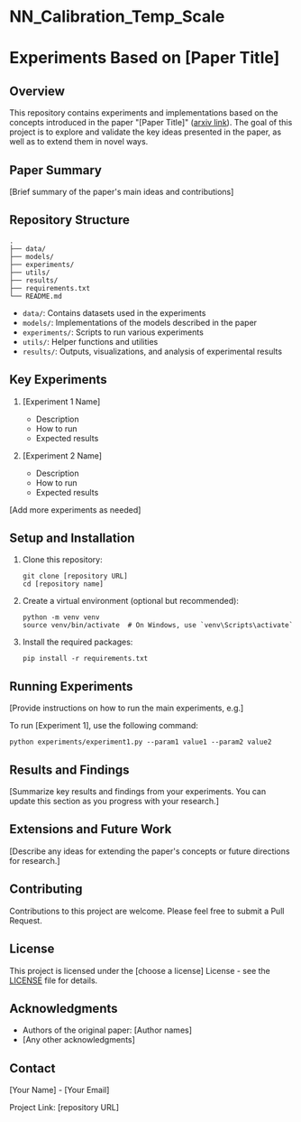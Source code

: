 # NN_Calibration_Temp_Scale
# Experiments Based on [Paper Title]

## Overview

This repository contains experiments and implementations based on the concepts introduced in the paper "[Paper Title]" ([arxiv link](https://arxiv.org/abs/1706.04599)). The goal of this project is to explore and validate the key ideas presented in the paper, as well as to extend them in novel ways.

## Paper Summary

[Brief summary of the paper's main ideas and contributions]

## Repository Structure

```
.
├── data/
├── models/
├── experiments/
├── utils/
├── results/
├── requirements.txt
└── README.md
```

- `data/`: Contains datasets used in the experiments
- `models/`: Implementations of the models described in the paper
- `experiments/`: Scripts to run various experiments
- `utils/`: Helper functions and utilities
- `results/`: Outputs, visualizations, and analysis of experimental results

## Key Experiments

1. [Experiment 1 Name]
   - Description
   - How to run
   - Expected results

2. [Experiment 2 Name]
   - Description
   - How to run
   - Expected results

[Add more experiments as needed]

## Setup and Installation

1. Clone this repository:
   ```
   git clone [repository URL]
   cd [repository name]
   ```

2. Create a virtual environment (optional but recommended):
   ```
   python -m venv venv
   source venv/bin/activate  # On Windows, use `venv\Scripts\activate`
   ```

3. Install the required packages:
   ```
   pip install -r requirements.txt
   ```

## Running Experiments

[Provide instructions on how to run the main experiments, e.g.]

To run [Experiment 1], use the following command:

```
python experiments/experiment1.py --param1 value1 --param2 value2
```

## Results and Findings

[Summarize key results and findings from your experiments. You can update this section as you progress with your research.]

## Extensions and Future Work

[Describe any ideas for extending the paper's concepts or future directions for research.]

## Contributing

Contributions to this project are welcome. Please feel free to submit a Pull Request.

## License

This project is licensed under the [choose a license] License - see the [LICENSE](LICENSE) file for details.

## Acknowledgments

- Authors of the original paper: [Author names]
- [Any other acknowledgments]

## Contact

[Your Name] - [Your Email]

Project Link: [repository URL]
